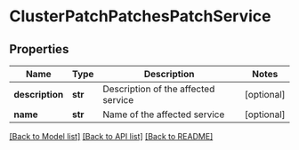# ClusterPatchPatchesPatchService

## Properties
Name | Type | Description | Notes
------------ | ------------- | ------------- | -------------
**description** | **str** | Description of the affected service | [optional] 
**name** | **str** | Name of the affected service | [optional] 

[[Back to Model list]](../README.md#documentation-for-models) [[Back to API list]](../README.md#documentation-for-api-endpoints) [[Back to README]](../README.md)


